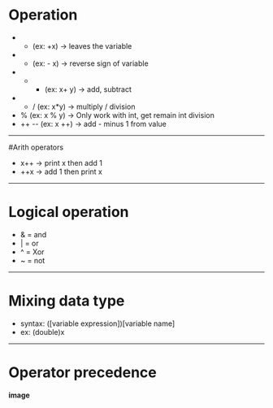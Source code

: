 # Operation
* + \(ex: +x\) -> leaves the variable
* - \(ex: - x\) -> reverse sign of variable
* + - \(ex: x+ y\) -> add, subtract
* * / \(ex: x*y\) -> multiply / division
* % \(ex: x % y\) -> Only work with int, get remain int division
* ++ -- \(ex: x ++\) -> add - minus 1 from value

----
#Arith operators
* x++ -> print x then add 1 
* ++x -> add 1 then print x

----
# Logical operation
* & = and
* | = or
* ^ = Xor
* ~ = not

----
# Mixing data type
* syntax: \(\[variable expression\]\)\[variable name\]
* ex: (double)x

----
# Operator precedence
**image**

